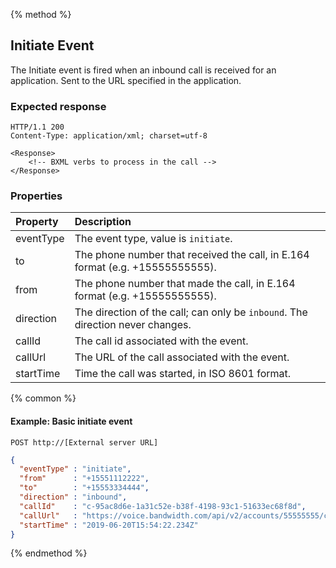 {% method %}
## Initiate Event

The Initiate event is fired when an inbound call is received for an application. Sent to the URL specified in the application.

### Expected response

```http
HTTP/1.1 200
Content-Type: application/xml; charset=utf-8

<Response>
    <!-- BXML verbs to process in the call -->
</Response>
```

### Properties
| Property  | Description                                                                    |
|:----------|:-------------------------------------------------------------------------------|
| eventType | The event type, value is `initiate`.                                           |
| to        | The phone number that received the call, in E.164 format (e.g. +15555555555).  |
| from      | The phone number that made the call, in E.164 format (e.g. +15555555555).      |
| direction | The direction of the call; can only be `inbound`. The direction never changes. |
| callId    | The call id associated with the event.                                         |
| callUrl   | The URL of the call associated with the event.                                 |
| startTime | Time the call was started, in ISO 8601 format.                                 |

{% common %}

#### Example: Basic initiate event

```
POST http://[External server URL]
```

```json
{
  "eventType" : "initiate",
  "from"      : "+15551112222",
  "to"        : "+15553334444",
  "direction" : "inbound",
  "callId"    : "c-95ac8d6e-1a31c52e-b38f-4198-93c1-51633ec68f8d",
  "callUrl"   : "https://voice.bandwidth.com/api/v2/accounts/55555555/calls/c-95ac8d6e-1a31c52e-b38f-4198-93c1-51633ec68f8d",
  "startTime" : "2019-06-20T15:54:22.234Z"
}
```

{% endmethod %}
